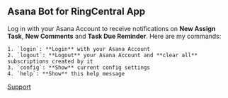 ## Asana Bot for RingCentral App

Log in with your Asana Account to receive notifications on **New Assign Task**, **New Comments** and **Task Due Reminder**. Here are my commands:

    1. `login`: **Login** with your Asana Account
    2. `logout`: **Logout** your Asana Account and **clear all** subscriptions created by it
    3. `config`: **Show** current config settings
    4. `help`: **Show** this help message

[Support](https://docs.google.com/forms/d/e/1FAIpQLSfPDFcLzgXh-y8hZuNkqbeK77_e9OlR1qs69eZTatIUDymBnw/viewform)
